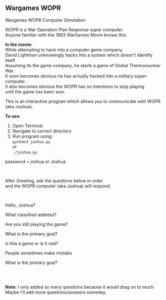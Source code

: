 ## Wargames WOPR

Wargames WOPR Computer Simulation

WOPR is a War Operation Plan Response super computer.  
Anyone familiar with the 1983 WarGames Movie knows this.  

**In the movie:**  
While attempting to hack into a computer game company.  
David Lightman unknowingly hacks into a system which doesn't identify itself.  
Assuming its the game company, he starts a game of Global Thermonuclear War.  
It soon becomes obvious he has actually hacked into a military super-computer.    
It also becomes obvious the WOPR has no intentions to stop playing  
until the game has been won.  

This is an interactive program which allows you
to communicate with WOPR (aka Joshua). 

**To use:**    
1. Open Terminal.  
2. Navigate to correct directory  
3. Run program using:  
`python3 joshua.py`    
or  
`./joshua.py`

password = joshua or Joshua  

<br>

After Greeting, ask the questions below in order   
and the WOPR computer (aka Joshua) will respond.  
 
<br>

Hello, Joshua?

What classified address?

Are you still playing the game?

What is the primary goal?

Is this a game or is it real?

People sometimes make mistaks

What is the primary goal?  

<br><br>

**Note:** I only added so many questions because it would drag on to much.  
Maybe I'll add more questions/answers someday. 
